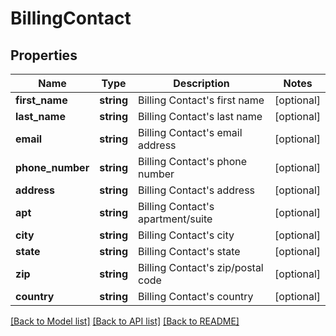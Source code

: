 # BillingContact

## Properties
Name | Type | Description | Notes
------------ | ------------- | ------------- | -------------
**first_name** | **string** | Billing Contact&#39;s first name | [optional] 
**last_name** | **string** | Billing Contact&#39;s last name | [optional] 
**email** | **string** | Billing Contact&#39;s email address | [optional] 
**phone_number** | **string** | Billing Contact&#39;s phone number | [optional] 
**address** | **string** | Billing Contact&#39;s address | [optional] 
**apt** | **string** | Billing Contact&#39;s apartment/suite | [optional] 
**city** | **string** | Billing Contact&#39;s city | [optional] 
**state** | **string** | Billing Contact&#39;s state | [optional] 
**zip** | **string** | Billing Contact&#39;s zip/postal code | [optional] 
**country** | **string** | Billing Contact&#39;s country | [optional] 

[[Back to Model list]](../README.md#documentation-for-models) [[Back to API list]](../README.md#documentation-for-api-endpoints) [[Back to README]](../README.md)


